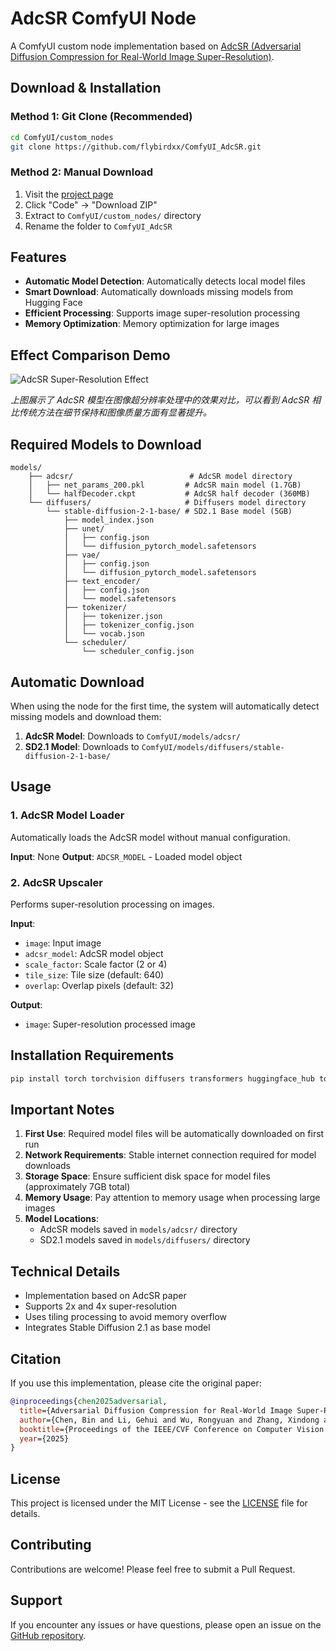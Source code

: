 # AdcSR ComfyUI Node

A ComfyUI custom node implementation based on [AdcSR (Adversarial Diffusion Compression for Real-World Image Super-Resolution)](https://huggingface.co/Guaishou74851/AdcSR).

## Download & Installation

### Method 1: Git Clone (Recommended)
```bash
cd ComfyUI/custom_nodes
git clone https://github.com/flybirdxx/ComfyUI_AdcSR.git
```

### Method 2: Manual Download
1. Visit the [project page](https://github.com/flybirdxx/ComfyUI_AdcSR)
2. Click "Code" → "Download ZIP"
3. Extract to `ComfyUI/custom_nodes/` directory
4. Rename the folder to `ComfyUI_AdcSR`

## Features

- **Automatic Model Detection**: Automatically detects local model files
- **Smart Download**: Automatically downloads missing models from Hugging Face
- **Efficient Processing**: Supports image super-resolution processing
- **Memory Optimization**: Memory optimization for large images

## Effect Comparison Demo


![AdcSR Super-Resolution Effect](assets/20250915_181243.gif)

*上图展示了 AdcSR 模型在图像超分辨率处理中的效果对比，可以看到 AdcSR 相比传统方法在细节保持和图像质量方面有显著提升。*


## Required Models to Download

```
models/
    ├── adcsr/                          # AdcSR model directory
    │   ├── net_params_200.pkl         # AdcSR main model (1.7GB)
    │   └── halfDecoder.ckpt           # AdcSR half decoder (360MB)
    └── diffusers/                     # Diffusers model directory
        └── stable-diffusion-2-1-base/ # SD2.1 Base model (5GB)
            ├── model_index.json
            ├── unet/
            │   ├── config.json
            │   └── diffusion_pytorch_model.safetensors
            ├── vae/
            │   ├── config.json
            │   └── diffusion_pytorch_model.safetensors
            ├── text_encoder/
            │   ├── config.json
            │   └── model.safetensors
            ├── tokenizer/
            │   ├── tokenizer.json
            │   ├── tokenizer_config.json
            │   └── vocab.json
            └── scheduler/
                └── scheduler_config.json
```

## Automatic Download

When using the node for the first time, the system will automatically detect missing models and download them:

1. **AdcSR Model**: Downloads to `ComfyUI/models/adcsr/`
2. **SD2.1 Model**: Downloads to `ComfyUI/models/diffusers/stable-diffusion-2-1-base/`

## Usage

### 1. AdcSR Model Loader

Automatically loads the AdcSR model without manual configuration.

**Input**: None
**Output**: `ADCSR_MODEL` - Loaded model object

### 2. AdcSR Upscaler

Performs super-resolution processing on images.

**Input**:
- `image`: Input image
- `adcsr_model`: AdcSR model object
- `scale_factor`: Scale factor (2 or 4)
- `tile_size`: Tile size (default: 640)
- `overlap`: Overlap pixels (default: 32)

**Output**:
- `image`: Super-resolution processed image

## Installation Requirements

```bash
pip install torch torchvision diffusers transformers huggingface_hub tqdm
```

## Important Notes

1. **First Use**: Required model files will be automatically downloaded on first run
2. **Network Requirements**: Stable internet connection required for model downloads
3. **Storage Space**: Ensure sufficient disk space for model files (approximately 7GB total)
4. **Memory Usage**: Pay attention to memory usage when processing large images
5. **Model Locations**: 
   - AdcSR models saved in `models/adcsr/` directory
   - SD2.1 models saved in `models/diffusers/` directory

## Technical Details

- Implementation based on AdcSR paper
- Supports 2x and 4x super-resolution
- Uses tiling processing to avoid memory overflow
- Integrates Stable Diffusion 2.1 as base model

## Citation

If you use this implementation, please cite the original paper:

```bibtex
@inproceedings{chen2025adversarial,
  title={Adversarial Diffusion Compression for Real-World Image Super-Resolution},
  author={Chen, Bin and Li, Gehui and Wu, Rongyuan and Zhang, Xindong and Chen, Jie and Zhang, Jian and Zhang, Lei},
  booktitle={Proceedings of the IEEE/CVF Conference on Computer Vision and Pattern Recognition},
  year={2025}
}
```

## License

This project is licensed under the MIT License - see the [LICENSE](LICENSE) file for details.

## Contributing

Contributions are welcome! Please feel free to submit a Pull Request.

## Support

If you encounter any issues or have questions, please open an issue on the [GitHub repository](https://github.com/flybirdxx/ComfyUI_AdcSR).
